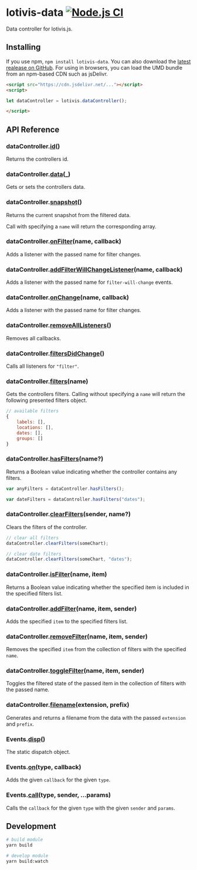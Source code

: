# lotivis-data [![Node.js CI](https://github.com/lukasdanckwerth/lotivis-data/actions/workflows/node.js.yml/badge.svg?branch=main)](https://github.com/lukasdanckwerth/lotivis-data/actions/workflows/node.js.yml)

Data controller for lotivis.js.

## Installing

If you use npm, `npm install lotivis-data`. You can also download the [latest realease on GitHub](https://github.com/lukasdanckwerth/lotivis-data/releases/latest). For using in browsers, you can load the UMD bundle from an npm-based CDN such as jsDelivr.

```html
<script src="https://cdn.jsdelivr.net/..."></script>
<script>

let dataController = lotivis.dataController();

</script>

```

## API Reference

### dataController.**[id](./src/controller.js)**()

Returns the controllers id.

### dataController.**[data](./src/controller.js)**(_)

Gets or sets the controllers data.

### dataController.**[snapshot](./src/controller.js)**()

Returns the current snapshot from the filtered data.

Call with specifying a `name` will return the corresponding array.

### dataController.**[onFilter](./src/controller.js)**(name, callback)

Adds a listener with the passed name for filter changes.

### dataController.**[addFilterWillChangeListener](./src/controller.js)**(name, callback)

Adds a listener with the passed name for `filter-will-change` events.

### dataController.**[onChange](./src/controller.js)**(name, callback)

Adds a listener with the passed name for filter changes.

### dataController.**[removeAllListeners](./src/controller.js)**()

Removes all callbacks.

### dataController.**[filtersDidChange](./src/controller.js)**()

Calls all listeners for `"filter"`.

### dataController.**[filters](./src/controller.js)**(name)

Gets the controllers filters. Calling without specifying a `name` will return the following presented filters object.
```js
// available filters
{
    labels: [],
    locations: [],
    dates: [],
    groups: []
}
```

### dataController.**[hasFilters](./src/controller.js)**(name?)

Returns a Boolean value indicating whether the controller contains any filters.

```js
var anyFilters = dataController.hasFilters();

var dateFilters = dataController.hasFilters("dates");
```

### dataController.**[clearFilters](./src/controller.js)**(sender, name?)

Clears the filters of the controller.

```js
// clear all filters
dataController.clearFilters(someChart);

// clear date filters
dataController.clearFilters(someChart, "dates");
```

### dataController.**[isFilter](./src/controller.js)**(name, item)

Returns a Boolean value indicating whether the specified item is included in the specified filters list.

### dataController.**[addFilter](./src/controller.js)**(name, item, sender)

Adds the specified `item` to the specified filters list. 

### dataController.**[removeFilter](./src/controller.js)**(name, item, sender)

Removes the specified `item` from the collection of filters with the specified `name`.

### dataController.**[toggleFilter](./src/controller.js)**(name, item, sender)

Toggles the filtered state of the passed item in the collection of filters with the passed name.

### dataController.**[filename](./src/controller.js)**(extension, prefix)

Generates and returns a filename from the data with the passed `extension` and `prefix`.

### Events.**[disp](./src/events.js)**()

The static dispatch object.

### Events.**[on](./src/events.js)**(type, callback)

 Adds the given `callback` for the given `type`. 

### Events.**[call](./src/events.js)**(type, sender, ...params)

Calls the `callback` for the given `type` with the given `sender` and `params`.

## Development

```bash
# build module
yarn build

# develop module
yarn build:watch
```